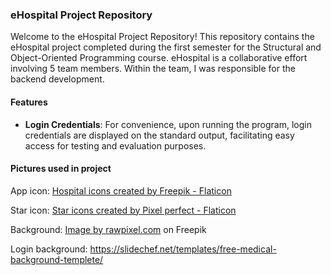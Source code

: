 ### eHospital Project Repository

Welcome to the eHospital Project Repository! This repository contains the eHospital project completed during the first semester for the Structural and Object-Oriented Programming course. eHospital is a collaborative effort involving 5 team members. Within the team, I was responsible for the backend development.

#### Features  
- **Login Credentials**: For convenience, upon running the program, login credentials are displayed on the standard output, facilitating easy access for testing and evaluation purposes.

#### Pictures used in project

App icon: <a href="https://www.flaticon.com/free-icons/hospital" title="hospital icons">Hospital icons created by Freepik - Flaticon</a>

Star icon: <a href="https://www.flaticon.com/free-icons/star" title="star icons">Star icons created by Pixel perfect - Flaticon</a>

Background: <a href="https://www.freepik.com/free-vector/clean-medical-background_13313271.htm#query=hospital&position=18&from_view=search&track=sph">Image by rawpixel.com</a> on Freepik

Login background: https://slidechef.net/templates/free-medical-background-templete/
